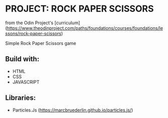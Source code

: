 # PROJECT: ROCK PAPER SCISSORS

from the Odin Project\'s [curriculum]
(https://www.theodinproject.com/paths/foundations/courses/foundations/lessons/rock-paper-scissors)

Simple Rock Paper Scissors game

## Build with:

- HTML
- CSS
- JAVASCRIPT

## Libraries:

- Particles.Js (https://marcbruederlin.github.io/particles.js/)
